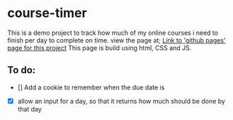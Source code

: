 # course-timer
This is a demo project to track how much of my online courses i need to finish per day to complete on time. view the page at;
[Link to 'github pages' page for this project](https://gorff.github.io/course-timer/)
This page is build using html, CSS and JS.

## To do:
- [] Add a cookie to remember when the due date is
- [x] allow an input for a day, so that it returns how much should be done by that day
